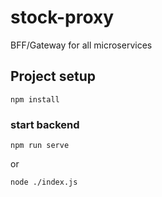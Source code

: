 # stock-proxy

BFF/Gateway for all microservices

## Project setup
```
npm install
```

### start backend
```
npm run serve
```

or

```
node ./index.js
```
